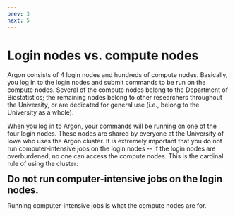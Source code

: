 ```yaml
---
prev: 3
next: 5
---
```


# Login nodes vs. compute nodes

Argon consists of 4 login nodes and hundreds of compute nodes.  Basically, you
log in to the login nodes and submit commands to be run on the compute nodes.
Several of the compute nodes belong to the Department of Biostatistics; the remaining nodes belong to other researchers throughout the University, or are dedicated for general use (i.e., belong to the University as a whole).

When you log in to Argon, your commands will be running on one of the four login
nodes.  These nodes are shared by everyone at the University of Iowa who uses
the Argon cluster.  It is extremely important that you do not run
computer-intensive jobs on the login nodes -- if the login nodes are
overburdened, no one can access the compute nodes.  This is the cardinal rule of
using the cluster:

<div class="alert alert-danger" role="alert" style='font-size:150%'>
<b>Do not run computer-intensive jobs on the login nodes.</b>
</div>

Running computer-intensive jobs is what the compute nodes are for.
